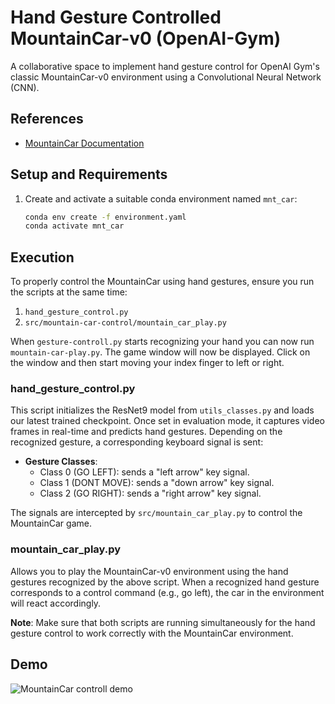 # Hand Gesture Controlled MountainCar-v0 (OpenAI-Gym)

A collaborative space to implement hand gesture control for OpenAI Gym's classic MountainCar-v0 environment using a Convolutional Neural Network (CNN).

## References

- [MountainCar Documentation](https://www.gymlibrary.dev/environments/classic_control/mountain_car/)

## Setup and Requirements

1. Create and activate a suitable conda environment named `mnt_car`:

    ```bash
    conda env create -f environment.yaml
    conda activate mnt_car
    ```

## Execution

To properly control the MountainCar using hand gestures, ensure you run the scripts at the same time:

1. `hand_gesture_control.py` 
2. `src/mountain-car-control/mountain_car_play.py`

When `gesture-controll.py` starts recognizing your hand you can now run `mountain-car-play.py`. The game window
will now be displayed. Click on the window and then start moving your index finger to left or right.

### hand_gesture_control.py

This script initializes the ResNet9 model from `utils_classes.py` and loads our latest trained checkpoint. Once set in evaluation mode, it captures video frames in real-time and predicts hand gestures. Depending on the recognized gesture, a corresponding keyboard signal is sent:

- **Gesture Classes**:
  - Class 0 (GO LEFT): sends a "left arrow" key signal.
  - Class 1 (DONT MOVE): sends a "down arrow" key signal.
  - Class 2 (GO RIGHT): sends a "right arrow" key signal.

The signals are intercepted by `src/mountain_car_play.py` to control the MountainCar game.

### mountain_car_play.py

Allows you to play the MountainCar-v0 environment using the hand gestures recognized by the above script. When a recognized hand gesture corresponds to a control command (e.g., go left), the car in the environment will react accordingly.

**Note**: Make sure that both scripts are running simultaneously for the hand gesture control to work correctly with the MountainCar environment.

## Demo

![MountainCar controll demo](demo.gif)

